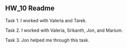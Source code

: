 ## HW_10 Readme

Task 1. I worked with Valeria and Tarek.



Task 2. I worked with Valeria, Srikanth, Jon, and Marium.



Task 3. Jon helped me through this task.
